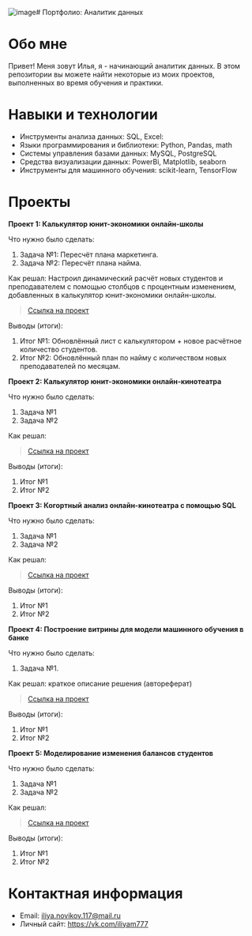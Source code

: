 ![image](https://github.com/WilliaM0079/Portfolio-Data-Analytics/assets/105994619/dce25516-cc06-49da-b4d7-f1b2d490001a)# Портфолио: Аналитик данных
# Обо мне
Привет! Меня зовут Илья, я - начинающий аналитик данных.
В этом репозитории вы можете найти некоторые из моих проектов, выполненных во время обучения и практики.

# Навыки и технологии
- Инструменты анализа данных: SQL, Excel:
- Языки программирования и библиотеки: Python, Pandas, math
- Системы управления базами данных: MySQL, PostgreSQL
- Средства визуализации данных: PowerBi, Matplotlib, seaborn
- Инструменты для машинного обучения: scikit-learn, TensorFlow
# Проекты
**Проект 1: Калькулятор юнит-экономики онлайн-школы**

Что нужно было сделать:

1. Задача №1: Пересчёт плана маркетинга.
2. Задача №2: Пересчёт плана найма.

Как решал: Настроил динамический расчёт новых студентов и преподавателем с помощью столбцов с процентным изменением, добавленных в калькулятор юнит-экономики онлайн-школы.

> [Ссылка на проект](https://github.com/WilliaM0079/Portfolio-Data-Analytics/blob/main/Projects/%D0%9F%D1%80%D0%BE%D0%B5%D0%BA%D1%82%20%E2%84%961.xlsx)

Выводы (итоги):

1. Итог №1: Обновлённый лист с калькулятором + новое расчётное количество студентов.
2. Итог №2: Обновлённый план по найму с количеством новых преподавателей по месяцам.


**Проект 2: Калькулятор юнит-экономики онлайн-кинотеатра**

Что нужно было сделать:

1. Задача №1
2. Задача №2

Как решал: 

> [Ссылка на проект](https://github.com/WilliaM0079/Portfolio-Data-Analytics/blob/main/Projects/%D0%9F%D1%80%D0%BE%D0%B5%D0%BA%D1%82%20%E2%84%962.xlsx)

Выводы (итоги):

1. Итог №1
2. Итог №2


**Проект 3: Когортный анализ онлайн-кинотеатра с помощью SQL**

Что нужно было сделать:

1. Задача №1
2. Задача №2

Как решал: 

> [Ссылка на проект](https://github.com/WilliaM0079/Portfolio-Data-Analytics/tree/main/Projects/%D0%9F%D1%80%D0%BE%D0%B5%D0%BA%D1%82%20%E2%84%963)

Выводы (итоги):

1. Итог №1
2. Итог №2


**Проект 4: Построение витрины для модели машинного обучения в банке**

Что нужно было сделать:

1. Задача №1.

Как решал: краткое описание решения (автореферат)

> [Ссылка на проект](https://github.com/WilliaM0079/Portfolio-Data-Analytics/blob/main/Projects/%D0%9F%D1%80%D0%BE%D0%B5%D0%BA%D1%82%20%E2%84%964.xlsx)

Выводы (итоги):

1. Итог №1
2. Итог №2


**Проект 5: Моделирование изменения балансов студентов**

Что нужно было сделать:

1. Задача №1
2. Задача №2

Как решал: 

> [Ссылка на проект](https://github.com/WilliaM0079/Portfolio-Data-Analytics/blob/main/Projects/%D0%9F%D1%80%D0%BE%D0%B5%D0%BA%D1%82%20%E2%84%965.xlsx)

Выводы (итоги):

1. Итог №1
2. Итог №2
# Контактная информация
- Email: iliya.novikov.117@mail.ru
- Личный сайт: https://vk.com/iliyam777

